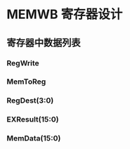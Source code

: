 # MEMWB 寄存器设计

## 寄存器中数据列表

### RegWrite

### MemToReg

### RegDest(3:0)

### EXResult(15:0)

### MemData(15:0)
